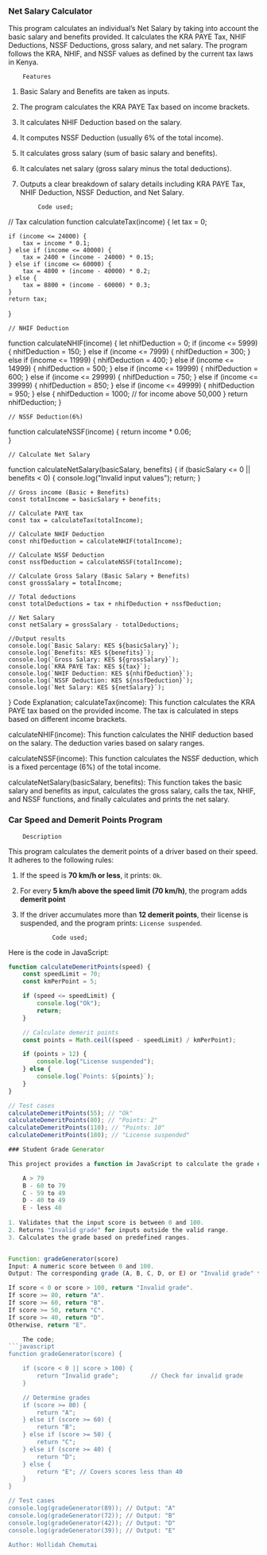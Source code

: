 
### Net Salary Calculator 

This program calculates an individual’s Net Salary by taking into account the basic salary and benefits provided. It calculates the KRA PAYE Tax, NHIF Deductions, NSSF Deductions, gross salary, and net salary. The program follows the KRA, NHIF, and NSSF values as defined by the current tax laws in Kenya.

        Features
1. Basic Salary and Benefits are taken as inputs.
2. The program calculates the KRA PAYE Tax based on income brackets.
3. It calculates NHIF Deduction based on the salary.
4. It computes NSSF Deduction (usually 6% of the total income).
5. It calculates gross salary (sum of basic salary and benefits).
6. It calculates net salary (gross salary minus the total deductions).
7. Outputs a clear breakdown of salary details including KRA PAYE Tax,     NHIF Deduction, NSSF Deduction, and Net Salary.

            Code used;
  // Tax calculation 
function calculateTax(income) {
    let tax = 0;

    if (income <= 24000) {
        tax = income * 0.1; 
    } else if (income <= 40000) {
        tax = 2400 + (income - 24000) * 0.15;
    } else if (income <= 60000) {
        tax = 4800 + (income - 40000) * 0.2; 
    } else {
        tax = 8800 + (income - 60000) * 0.3; 
    }
    return tax;
}

    // NHIF Deduction 
function calculateNHIF(income) {
    let nhifDeduction = 0;
    if (income <= 5999) {
        nhifDeduction = 150;
    } else if (income <= 7999) {
        nhifDeduction = 300;
    } else if (income <= 11999) {
        nhifDeduction = 400;
    } else if (income <= 14999) {
        nhifDeduction = 500;
    } else if (income <= 19999) {
        nhifDeduction = 600;
    } else if (income <= 29999) {
        nhifDeduction = 750;
    } else if (income <= 39999) {
        nhifDeduction = 850;
    } else if (income <= 49999) {
        nhifDeduction = 950;
    } else {
        nhifDeduction = 1000; // for income above 50,000
    }
    return nhifDeduction;
}

    // NSSF Deduction(6%)
function calculateNSSF(income) {
    return income * 0.06;  
}

    // Calculate Net Salary 
function calculateNetSalary(basicSalary, benefits) {
    if (basicSalary <= 0 || benefits < 0) {
        console.log("Invalid input values");
        return;
    }

    // Gross income (Basic + Benefits)
    const totalIncome = basicSalary + benefits; 

    // Calculate PAYE tax
    const tax = calculateTax(totalIncome);  

    // Calculate NHIF Deduction
    const nhifDeduction = calculateNHIF(totalIncome);

    // Calculate NSSF Deduction
    const nssfDeduction = calculateNSSF(totalIncome);  

    // Calculate Gross Salary (Basic Salary + Benefits)
    const grossSalary = totalIncome;

    // Total deductions
    const totalDeductions = tax + nhifDeduction + nssfDeduction;

    // Net Salary 
    const netSalary = grossSalary - totalDeductions;

    //Output results
    console.log(`Basic Salary: KES ${basicSalary}`);
    console.log(`Benefits: KES ${benefits}`);
    console.log(`Gross Salary: KES ${grossSalary}`);
    console.log(`KRA PAYE Tax: KES ${tax}`);
    console.log(`NHIF Deduction: KES ${nhifDeduction}`);
    console.log(`NSSF Deduction: KES ${nssfDeduction}`);
    console.log(`Net Salary: KES ${netSalary}`);
}
Code Explanation;
calculateTax(income): This function calculates the KRA PAYE tax based on the provided income. The tax is calculated in steps based on different income brackets.

calculateNHIF(income): This function calculates the NHIF deduction based on the salary. The deduction varies based on salary ranges.

calculateNSSF(income): This function calculates the NSSF deduction, which is a fixed percentage (6%) of the total income.

calculateNetSalary(basicSalary, benefits): This function takes the basic salary and benefits as input, calculates the gross salary, calls the tax, NHIF, and NSSF functions, and finally calculates and prints the net salary.

### Car Speed and Demerit Points Program

        Description
This program calculates the demerit points of a driver based on their speed. It adheres to the following rules:

1. If the speed is **70 km/h or less**, it prints: `Ok`.
2. For every **5 km/h above the speed limit (70 km/h)**, the program adds **demerit point**
3. If the driver accumulates more than **12 demerit points**, their license is suspended, and the program prints: `License suspended`.

                Code used;
Here is the code in JavaScript:

```javascript
function calculateDemeritPoints(speed) {
    const speedLimit = 70;
    const kmPerPoint = 5;

    if (speed <= speedLimit) {
        console.log("Ok");
        return;
    }

    // Calculate demerit points
    const points = Math.ceil((speed - speedLimit) / kmPerPoint);

    if (points > 12) {
        console.log("License suspended");
    } else {
        console.log(`Points: ${points}`);
    }
}

// Test cases
calculateDemeritPoints(55); // "Ok"
calculateDemeritPoints(80); // "Points: 2"
calculateDemeritPoints(110); // "Points: 10"
calculateDemeritPoints(180); // "License suspended"

### Student Grade Generator

This project provides a function in JavaScript to calculate the grade of a student based on their score. The function takes a score as input and returns the corresponding grade. The grading system is as follows:

	A > 79
	B - 60 to 79
	C - 59 to 49 
	D - 40 to 49
	E - less 40
	
1. Validates that the input score is between 0 and 100.
2. Returns "Invalid grade" for inputs outside the valid range.
3. Calculates the grade based on predefined ranges.


Function: gradeGenerator(score)
Input: A numeric score between 0 and 100.
Output: The corresponding grade (A, B, C, D, or E) or "Invalid grade" for inputs outside the range.

If score < 0 or score > 100, return "Invalid grade".
If score >= 80, return "A".
If score >= 60, return "B".
If score >= 50, return "C".
If score >= 40, return "D".
Otherwise, return "E".

	The code;
```javascript
function gradeGenerator(score) {

    if (score < 0 || score > 100) {
        return "Invalid grade";         // Check for invalid grade
    }

    // Determine grades
    if (score >= 80) {
        return "A";
    } else if (score >= 60) {
        return "B";
    } else if (score >= 50) {
        return "C";
    } else if (score >= 40) {
        return "D";
    } else {
        return "E"; // Covers scores less than 40
    }
}

// Test cases
console.log(gradeGenerator(89)); // Output: "A"
console.log(gradeGenerator(72)); // Output: "B"
console.log(gradeGenerator(42)); // Output: "D"
console.log(gradeGenerator(39)); // Output: "E"

Author: Hollidah Chemutai
